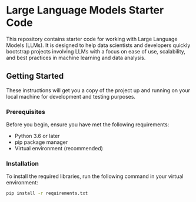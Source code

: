 # Large Language Models Starter Code

This repository contains starter code for working with Large Language Models (LLMs). It is designed to help data scientists and developers quickly bootstrap projects involving LLMs with a focus on ease of use, scalability, and best practices in machine learning and data analysis.

## Getting Started

These instructions will get you a copy of the project up and running on your local machine for development and testing purposes.

### Prerequisites

Before you begin, ensure you have met the following requirements:

- Python 3.6 or later
- pip package manager
- Virtual environment (recommended)

### Installation

To install the required libraries, run the following command in your virtual environment:

```bash
pip install -r requirements.txt
